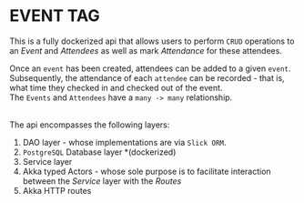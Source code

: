 # EVENT TAG
This is a fully dockerized api that allows users to perform `CRUD` operations to an *Event* and *Attendees* as 
well as mark *Attendance* for these attendees.<br>

Once an `event` has been created, attendees can be added to a given `event`. Subsequently, the attendance of each `attendee` can 
be recorded - that is, what time they checked in and checked out of the event. <br>
The `Events` and `Attendees` have a `many -> many` relationship. <br><br>

The api encompasses the following layers: 
1. DAO layer - whose implementations are via `Slick ORM`. 
2. `PostgreSQL` Database layer *(dockerized)
3. Service layer
4. Akka typed Actors - whose sole purpose is to facilitate interaction between the *Service* layer with the *Routes*
5. Akka HTTP routes
